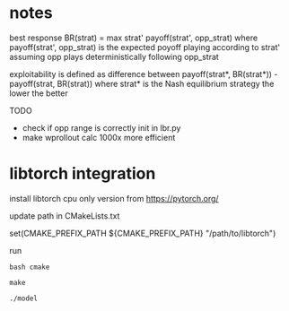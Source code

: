 # notes

best response BR(strat) = max strat' payoff(strat', opp_strat)
where payoff(strat', opp_strat) is the expected poyoff 
playing according to strat' assuming opp plays deterministically following opp_strat

exploitability is defined as difference between
payoff(strat*, BR(strat*)) - payoff(strat, BR(strat))
where strat* is the Nash equilibrium strategy
the lower the better

TODO
- check if opp range is correctly init in lbr.py
- make wprollout calc 1000x more efficient

# libtorch integration

install libtorch cpu only version from https://pytorch.org/

update path in CMakeLists.txt

set(CMAKE_PREFIX_PATH ${CMAKE_PREFIX_PATH} "/path/to/libtorch")

run 

```bash cmake```

```make``` 

```./model``` 

